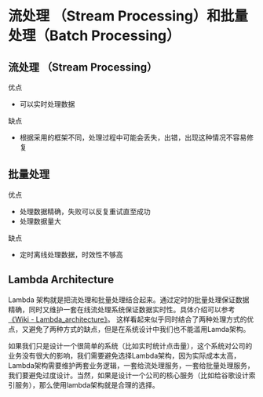 # 流处理 （Stream Processing）和批量处理（Batch Processing）
## 流处理 （Stream Processing）
优点
* 可以实时处理数据

缺点
* 根据采用的框架不同，处理过程中可能会丢失，出错，出现这种情况不容易修复

## 批量处理
优点
* 处理数据精确，失败可以反复重试直至成功
* 处理数据量大

缺点
* 定时离线处理数据，时效性不够高


## Lambda Architecture 
Lambda 架构就是把流处理和批量处理结合起来。通过定时的批量处理保证数据精确，同时又维护一套在线流处理系统保证数据实时性。具体介绍可以参考[《Wiki - Lambda_architecture》](https://en.wikipedia.org/wiki/Lambda_architecture)。 这样看起来似乎同时结合了两种处理方式的优点，又避免了两种方式的缺点，但是在系统设计中我们也不能滥用Lamda架构。

如果我们只是设计一个很简单的系统（比如实时统计点击量），这个系统对公司的业务没有很大的影响，我们需要避免选择Lambda架构，因为实际成本太高，Lambda架构需要维护两套业务逻辑，一套给流处理服务，一套给批量处理服务，我们要避免过度设计。当然，如果是设计一个公司的核心服务（比如给谷歌设计索引服务），那么使用lambda架构就是合理的选择。
